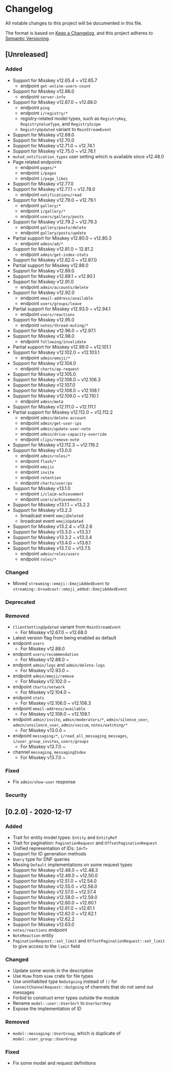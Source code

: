 # Changelog

All notable changes to this project will be documented in this file.

The format is based on [Keep a Changelog](https://keepachangelog.com/en/1.0.0/),
and this project adheres to [Semantic Versioning](https://semver.org/spec/v2.0.0.html).

## [Unreleased]

### Added

- Support for Misskey v12.65.4 ~ v12.65.7
   - endpoint `get-online-users-count`
- Support for Misskey v12.66.0
   - endpoint `server-info`
- Support for Misskey v12.67.0 ~ v12.68.0
   - endpoint `ping`
   - endpoint `i/registry/*`
   - registry-related model types, such as `RegistryKey`, `RegistryValueType`, and `RegistryScope`
   - `RegistryUpdated` variant to `MainStreamEvent`
- Support for Misskey v12.69.0
- Support for Misskey v12.70.0
- Support for Misskey v12.71.0 ~ v12.74.1
- Support for Misskey v12.75.0 ~ v12.76.1
- `muted_notification_types` user setting which is available since v12.48.0
- Page related endpoints
   - endpoint `pages/*`
   - endpoint `i/pages`
   - endpoint `i/page_likes`
- Support for Misskey v12.77.0
- Support for Misskey v12.77.1 ~ v12.78.0
   - endpoint `notifications/read`
- Support for Misskey v12.79.0 ~ v12.79.1
   - endpoint `gallery/*`
   - endpoint `i/gallery/*`
   - endpoint `users/gallery/posts`
- Support for Misskey v12.79.2 ~ v12.79.3
   - endpoint `gallery/posts/delete`
   - endpoint `gallery/posts/update`
- Partial support for Misskey v12.80.0 ~ v12.80.3
   - endpoint `admin/ad/*`
- Support for Misskey v12.81.0 ~ 12.81.2
   - endpoint `admin/get-index-stats`
- Support for Misskey v12.82.0 ~ v12.87.0
- Partial support for Misskey v12.88.0
- Support for Misskey v12.89.0
- Support for Misskey v12.89.1 ~ v12.90.1
- Support for Misskey v12.91.0
   - endpoint `admin/accounts/delete`
- Support for Misskey v12.92.0
   - endpoint `email-address/available`
   - endpoint `users/groups/leave`
- Partial support for Misskey v12.93.0 ~ v12.94.1
   - endpoint `users/reactions`
- Support for Misskey v12.95.0
   - endpoint `notes/thread-muting/*`
- Support for Misskey v12.96.0 ~ v12.97.1
- Support for Misskey v12.98.0
   - endpoint `following/invalidate`
- Partial support for Misskey v12.99.0 ~ v12.101.1
- Support for Misskey v12.102.0 ~ v12.103.1
   - endpoint `admin/emoji/*`
- Support for Misskey v12.104.0
   - endpoint `charts/ap-request`
- Support for Misskey v12.105.0
- Support for Misskey v12.106.0 ~ v12.106.3
- Support for Misskey v12.107.0
- Support for Misskey v12.108.0 ~ v12.108.1
- Support for Misskey v12.109.0 ~ v12.110.1
   - endpoint `admin/meta`
- Support for Misskey v12.111.0 ~ v12.111.1
- Partial support for Misskey v12.112.0 ~ v12.112.2
   - endpoint `admin/delete-account`
   - endpoint `admin/get-user-ips`
   - endpoint `admin/update-user-note`
   - endpoint `admin/drive-capacity-override`
   - endpoint `clips/remove-note`
- Support for Misskey v12.112.3 ~ v12.119.2
- Support for Misskey v13.0.0
   - endpoint `admin/roles/*`
   - endpoint `flash/*`
   - endpoint `emojis`
   - endpoint `invite`
   - endpoint `retention`
   - endpoint `charts/user/pv`
- Support for Misskey v13.1.0
   - endpoint `i/claim-achievement`
   - endpoint `users/achievements`
- Support for Misskey v13.1.1 ~ v13.2.2
- Support for Misskey v13.2.3
   - broadcast event `emojiDeleted`
   - broadcast event `emojiUpdated`
- Support for Misskey v13.2.4 ~ v13.2.6
- Support for Misskey v13.3.0 ~ v13.3.1
- Support for Misskey v13.3.2 ~ v13.3.4
- Support for Misskey v13.4.0 ~ v13.6.1
- Support for Misskey v13.7.0 ~ v13.7.5
   - endpoint `admin/roles/users`
   - endpoint `roles/*`

### Changed

- Moved `streaming::emoji::EmojiAddedEvent` to `streaming::broadcast::emoji_added::EmojiAddedEvent`

### Deprecated
### Removed

- `ClientSettingUpdated` variant from `MainStreamEvent`
   - For Misskey v12.67.0 ~ v12.68.0
- Latest version flag from being enabled as default
- endpoint `users`
   - For Misskey v12.88.0
- endpoint `users/recommendation`
   - For Misskey v12.88.0 ~
- endpoint `admin/logs` and `admin/delete-logs`
   - For Misskey v12.93.0 ~
- endpoint `admin/emoji/remove`
   - For Misskey v12.102.0 ~
- endpoint `charts/network`
   - For Misskey v12.104.0 ~
- endpoint `stats`
   - For Misskey v12.106.0 ~ v12.106.3
- endpoint `email-address/available`
   - For Misskey v12.108.0 ~ v12.108.1
- endpoint `admin/invite`, `admin/moderators/*`, `admin/silence_user`, `admin/unsilence_user`, `admin/vaccum`, `notes/watching/*`
   - For Misskey v13.0.0 ~
- endpoint `messaging/*`, `i/read_all_messaging_messages`, `i/user_group_invites`, `users/groups`
   - For Misskey v13.7.0 ~
- channel `messaging`, `messagingIndex`
   - For Misskey v13.7.0 ~

### Fixed

- Fix `admin/show-user` response

### Security

## [0.2.0] - 2020-12-17

### Added

- Trait for entity model types: `Entity` and `EntityRef`
- Trait for pagination: `PaginationRequest` and `OffsetPaginationRequest`
- Unified representation of IDs: `Id<T>`
- Support for ID generation methods
- `Query` type for DNF queries
- Missing `Default` implementations on some request types
- Support for Misskey v12.48.0 ~ v12.48.3
- Support for Misskey v12.49.0 ~ v12.50.0
- Support for Misskey v12.51.0 ~ v12.54.0
- Support for Misskey v12.55.0 ~ v12.56.0
- Support for Misskey v12.57.0 ~ v12.57.4
- Support for Misskey v12.58.0 ~ v12.59.0
- Support for Misskey v12.60.0 ~ v12.60.1
- Support for Misskey v12.61.0 ~ v12.61.1
- Support for Misskey v12.62.0 ~ v12.62.1
- Support for Misskey v12.62.2
- Support for Misskey v12.63.0
- `notes/reactions` endpoint
- `NoteReaction` entity
- `PaginationRequest::set_limit` and `OffsetPaginationRequest::set_limit` to give access to the `limit` field

### Changed

- Update some words in the description
- Use `Mime` from `mime` crate for file types
- Use uninhabited type `NoOutgoing` instead of `()` for `ConnectChannelRequest::Outgoing` of channels that do not send out messages
- Forbid to construct error types outside the module
- Rename `model::user::UserSort` to `UserSortKey`
- Expose the implementation of ID

### Removed

- `model::messaging::UserGroup`, which is duplicate of `model::user_group::UserGroup`

### Fixed

- Fix some model and request definitions
